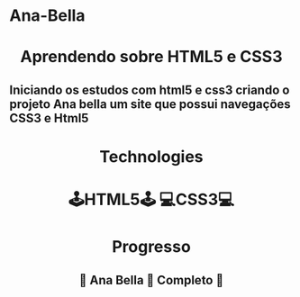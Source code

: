 # Ana-Bella

<h1 align="center">
	Aprendendo sobre HTML5 e CSS3
</h1>
<h2>
Iniciando os estudos com html5 e css3 criando o projeto Ana bella um site que possui navegações CSS3 e Html5 
</h2>	


<h1 align="center">
Technologies
</h1>
<h1 align="center">
 🕹️HTML5🕹️ 
  💻CSS3💻
</h1>



<h1 align = "center">Progresso</h1>
<h2 align="center"> 
	🔋  Ana Bella 🧪 <strong>Completo</strong> 🔋  
</h2>
